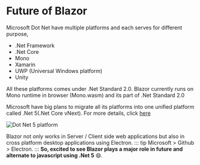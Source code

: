 # Future of Blazor
Microsoft Dot Net have multiple platforms and each serves for different purpose,

* .Net Framework
* .Net Core
* Mono
* Xamarin
* UWP (Universal Windows platform) 
* Unity

All these platforms comes under .Net Standard 2.0. Blazor currently runs on Mono runtime in browser (Mono.wasm) and its part of .Net Standard 2.0

Microsoft have big plans to migrate all its platforms into one unified platform called .Net 5(.Net Core vNext).
For more details, click [here](https://devblogs.microsoft.com/dotnet/introducing-net-5)

![Dot Net 5 platform](/dotnet5_platform.png)

Blazor not only works in Server / Client side web applications but also in cross platform desktop applications using Electron.
::: tip
Microsoft > Github > Electron.
:::
**So, excited to see Blazor plays a major role in future and alternate to javascript using .Net 5** :smile:.
 
<GoogleAdsense
  ad-client="ca-pub-9955716341281227"
  ad-slot="7904298842" />